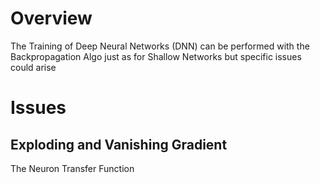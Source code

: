 
# Overview 

The Training of Deep Neural Networks (DNN) can be performed with the Backpropagation Algo just as for Shallow Networks but specific issues could arise 

# Issues 

## Exploding and Vanishing Gradient 

The Neuron Transfer Function 











